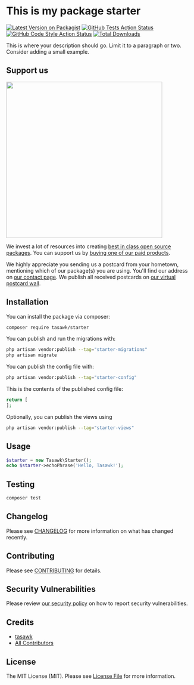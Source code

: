 # This is my package starter

[![Latest Version on Packagist](https://img.shields.io/packagist/v/tasawk/starter.svg?style=flat-square)](https://packagist.org/packages/tasawk/starter)
[![GitHub Tests Action Status](https://img.shields.io/github/actions/workflow/status/tasawk/starter/run-tests.yml?branch=main&label=tests&style=flat-square)](https://github.com/tasawk/starter/actions?query=workflow%3Arun-tests+branch%3Amain)
[![GitHub Code Style Action Status](https://img.shields.io/github/actions/workflow/status/tasawk/starter/fix-php-code-style-issues.yml?branch=main&label=code%20style&style=flat-square)](https://github.com/tasawk/starter/actions?query=workflow%3A"Fix+PHP+code+style+issues"+branch%3Amain)
[![Total Downloads](https://img.shields.io/packagist/dt/tasawk/starter.svg?style=flat-square)](https://packagist.org/packages/tasawk/starter)

This is where your description should go. Limit it to a paragraph or two. Consider adding a small example.

## Support us

[<img src="https://github-ads.s3.eu-central-1.amazonaws.com/starter.jpg?t=1" width="419px" />](https://spatie.be/github-ad-click/starter)

We invest a lot of resources into creating [best in class open source packages](https://spatie.be/open-source). You can support us by [buying one of our paid products](https://spatie.be/open-source/support-us).

We highly appreciate you sending us a postcard from your hometown, mentioning which of our package(s) you are using. You'll find our address on [our contact page](https://spatie.be/about-us). We publish all received postcards on [our virtual postcard wall](https://spatie.be/open-source/postcards).

## Installation

You can install the package via composer:

```bash
composer require tasawk/starter
```

You can publish and run the migrations with:

```bash
php artisan vendor:publish --tag="starter-migrations"
php artisan migrate
```

You can publish the config file with:

```bash
php artisan vendor:publish --tag="starter-config"
```

This is the contents of the published config file:

```php
return [
];
```

Optionally, you can publish the views using

```bash
php artisan vendor:publish --tag="starter-views"
```

## Usage

```php
$starter = new Tasawk\Starter();
echo $starter->echoPhrase('Hello, Tasawk!');
```

## Testing

```bash
composer test
```

## Changelog

Please see [CHANGELOG](CHANGELOG.md) for more information on what has changed recently.

## Contributing

Please see [CONTRIBUTING](CONTRIBUTING.md) for details.

## Security Vulnerabilities

Please review [our security policy](../../security/policy) on how to report security vulnerabilities.

## Credits

- [tasawk](https://github.com/tasawk)
- [All Contributors](../../contributors)

## License

The MIT License (MIT). Please see [License File](LICENSE.md) for more information.
